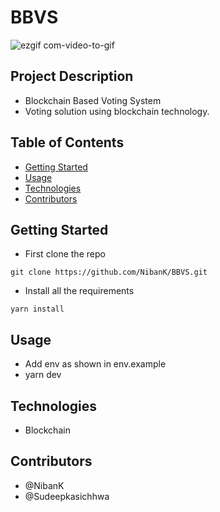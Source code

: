 # BBVS

![ezgif com-video-to-gif](https://user-images.githubusercontent.com/43606623/231674377-83d60b00-ee54-454c-b8f6-166b0733af5d.gif)


## Project Description

- Blockchain Based Voting System
- Voting solution using blockchain technology.
## Table of Contents

- [Getting Started](#getting-started)
- [Usage](#usage)
- [Technologies](#technologies)
- [Contributors](#contributors)

## Getting Started

- First clone the repo
```commandline
git clone https://github.com/NibanK/BBVS.git
```
- Install all the requirements
```commandline
yarn install
```

## Usage

- Add env as shown in env.example
- yarn dev 

## Technologies

- Blockchain

## Contributors

- @NibanK
- @Sudeepkasichhwa


